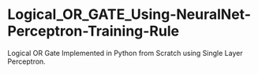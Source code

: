 # Logical_OR_GATE_Using-NeuralNet-Perceptron-Training-Rule
Logical OR Gate Implemented in Python from Scratch using Single Layer Perceptron.
